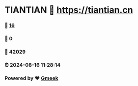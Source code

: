 # TIANTIAN :link: https://tiantian.cn 
### :page_facing_up: [16](https://tiantian.cn/tag.html) 
### :speech_balloon: 0 
### :hibiscus: 42029 
### :alarm_clock: 2024-08-16 11:28:14 
### Powered by :heart: [Gmeek](https://github.com/Meekdai/Gmeek)

